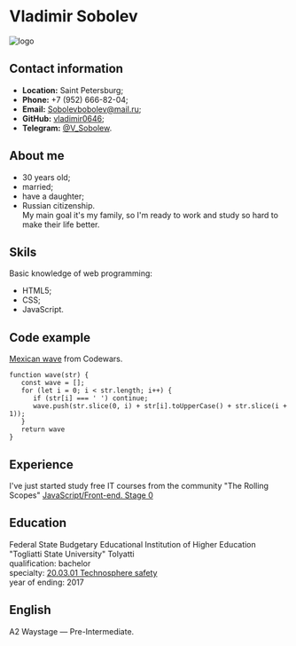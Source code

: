 # Vladimir Sobolev
![logo][1]

[1]:
./img/portrietMD.png
"portriet Vladimir Sobolev"
## Contact information
* __Location:__ Saint Petersburg;
* __Phone:__ +7 (952) 666-82-04;
* __Email:__ Sobolevbobolev@mail.ru;
* __GitHub:__ [vladimir0646](https://github.com/VLADIMIR0646);
* __Telegram:__ [@V_Sobolew](https://t.me/V_Sobolew).
## About me
* 30 years old;
* married;
* have a daughter;
* Russian citizenship.\
My main goal it's my family, so I'm ready to work and study so hard to make their life better.
## Skils
Basic knowledge of web programming:
* HTML5;
* CSS;
* JavaScript.
## Code example
[Mexican wave](https://www.codewars.com/kata/58f5c63f1e26ecda7e000029) from Codewars.
```
function wave(str) {
   const wave = [];
   for (let i = 0; i < str.length; i++) {
      if (str[i] === ' ') continue;
      wave.push(str.slice(0, i) + str[i].toUpperCase() + str.slice(i + 1));
   }
   return wave
}
```
## Experience
I've just started study free IT courses from the community "The Rolling Scopes" [JavaScript/Front-end. Stage 0](https://rs.school/js-stage0/)
## Education
Federal State Budgetary Educational Institution of Higher Education "Togliatti State University" Tolyatti\
qualification: bachelor\
specialty: [20.03.01 Technosphere safety](https://tolyatti.postupi.online/vuz/tgu/specialnost/20.03.01/)\
year of ending: 2017
## English
A2 Waystage — Pre-Intermediate.